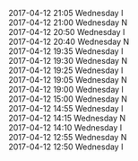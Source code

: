 2017-04-12 21:05 Wednesday  I  
2017-04-12 21:00 Wednesday  N  
2017-04-12 20:50 Wednesday  I  
2017-04-12 20:40 Wednesday  N  
2017-04-12 19:35 Wednesday  I  
2017-04-12 19:30 Wednesday  N  
2017-04-12 19:25 Wednesday  I  
2017-04-12 19:05 Wednesday  N  
2017-04-12 19:00 Wednesday  I  
2017-04-12 15:00 Wednesday  N  
2017-04-12 14:55 Wednesday  I  
2017-04-12 14:15 Wednesday  N  
2017-04-12 14:10 Wednesday  I  
2017-04-12 12:55 Wednesday  N  
2017-04-12 12:50 Wednesday  I  
